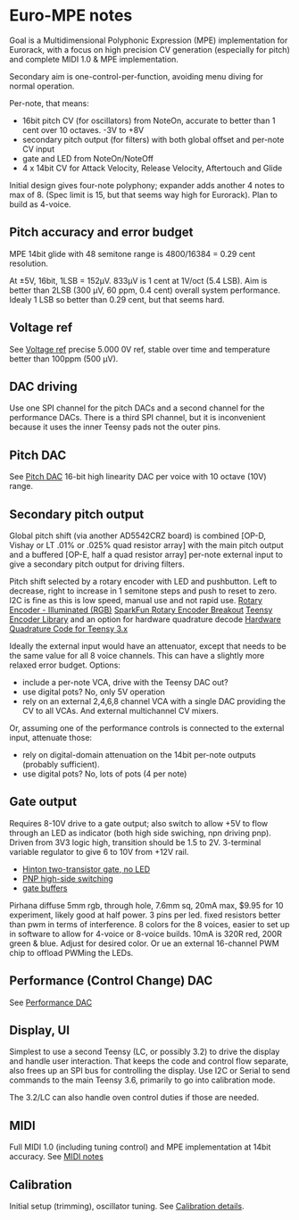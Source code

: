 # Euro-MPE notes

Goal is a Multidimensional Polyphonic Expression (MPE) implementation for Eurorack, with a focus on
high precision CV generation (especially for pitch) and complete MIDI 1.0 & MPE implementation.

Secondary aim is one-control-per-function, avoiding menu diving for normal operation.

Per-note, that means:

- 16bit pitch CV (for oscillators) from NoteOn, accurate to better than 1 cent over 10 octaves. -3V to +8V
- secondary pitch output (for filters) with both global offset and per-note CV input
- gate and LED from NoteOn/NoteOff
- 4 x 14bit CV for Attack Velocity, Release Velocity, Aftertouch and Glide

Initial design gives four-note polyphony; expander adds another 4 notes to max of 8. (Spec limit is 15, but that seems way high for Eurorack). Plan to build as 4-voice.

## Pitch accuracy and error budget

MPE 14bit glide with 48 semitone range is 4800/16384 = 0.29 cent resolution.

At ±5V, 16bit, 1LSB = 152μV. 833μV is 1 cent at 1V/oct (5.4 LSB).
    Aim is better than 2LSB (300 μV, 60 ppm, 0.4 cent) overall system performance. Idealy 1 LSB so better than 0.29 cent, but that seems hard.

## Voltage ref

See [Voltage ref](voltage-ref-LM399.md) precise 5.000 0V ref, stable over time and temperature better than 100ppm (500 μV).

## DAC driving

Use one SPI channel for the pitch DACs and a second channel for the performance DACs. There is a third SPI channel, but it is inconvenient because it uses the inner Teensy pads not the outer pins.

## Pitch DAC

See [Pitch DAC](pitch-dac.md) 16-bit high linearity DAC per voice with 10 octave (10V) range.


## Secondary pitch output

Global pitch shift (via another AD5542CRZ board) is combined [OP-D, Vishay or LT .01% or .025% quad resistor array] with the main pitch output and a buffered [OP-E, half a quad resistor array] per-note external input to give a secondary pitch output for driving filters.

Pitch shift selected by a rotary encoder with LED and pushbutton. Left to decrease, right to increase in 1 semitone steps and push to reset to zero. I2C is fine as this is low speed, manual use and not rapid use.
[Rotary Encoder - Illuminated (RGB)](https://www.sparkfun.com/products/10982)
[SparkFun Rotary Encoder Breakout](https://www.sparkfun.com/products/11722)
[Teensy Encoder Library](https://www.pjrc.com/teensy/td_libs_Encoder.html)
and an option for hardware quadrature decode
[Hardware Quadrature Code for Teensy 3.x](https://forum.pjrc.com/threads/26803-Hardware-Quadrature-Code-for-Teensy-3-x)


Ideally the external input would have an attenuator, except that needs to be the same value for all 8 voice channels. This can have a slightly more relaxed error budget. Options:

- include a per-note VCA, drive with the Teensy DAC out?
- use digital pots? No, only 5V operation
- rely on an external 2,4,6,8 channel VCA with a single DAC providing the CV to all VCAs. And external multichannel CV mixers.

Or, assuming one of the performance controls is connected to the external input, attenuate those:

- rely on digital-domain attenuation on the 14bit per-note outputs (probably sufficient).
- use digital pots? No, lots of pots (4 per note)

## Gate output

Requires 8-10V drive to a gate output; also switch to allow +5V to flow through an LED as indicator (both high side swiching, npn driving pnp). Driven from 3V3 logic high, transition should be 1.5 to 2V. 3-terminal variable regulator to give 6 to 10V from +12V rail.

- [Hinton two-transistor gate, no LED](https://www.muffwiggler.com/forum/viewtopic.php?p=2720659#2720659)
- [PNP high-side switching](http://www.w9xt.com/page_microdesign_pt12_hv_pnp_switching.html)
- [gate buffers](https://synthnerd.wordpress.com/2016/03/17/synth-diy-gate-buffer/)

Pirhana diffuse 5mm rgb, through hole, 7.6mm sq, 20mA max,  $9.95 for 10
experiment, likely good at half power. 3 pins per led.
fixed resistors better than pwm in terms of interference.
8 colors for the 8 voices, easier to set up in software to allow for 4-voice or 8-voice builds.
10mA is 320R red, 200R green & blue. Adjust for desired color.
Or ue an external 16-channel PWM chip to offload PWMing the LEDs.

## Performance (Control Change) DAC

See [Performance DAC](performance-dac.md)


## Display, UI

Simplest to use a second Teensy (LC, or possibly 3.2) to drive the display and handle user interaction. That keeps the code and control flow separate, also frees up an SPI bus for controlling the display. Use I2C or Serial to send commands to the main Teensy 3.6, primarily to go into calibration mode.

The 3.2/LC can also handle oven control duties if those are needed.


## MIDI

Full MIDI 1.0 (including tuning control) and MPE implementation at 14bit accuracy.
See [MIDI notes](midi-notes.md)

## Calibration

Initial setup (trimming), oscillator tuning. See [Calibration details](calibration.md).
